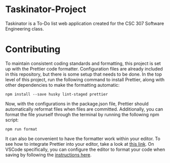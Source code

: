 # Taskinator-Project

Taskinator is a To-Do list web application created for the CSC 307 Software Engineering class.

# Contributing

To maintain consistent coding standards and formatting, this project is set up with the
Prettier code formatter. Configuration files are already included in this repository, but there
is some setup that needs to be done. In the top level of this project, run the following command
to install Prettier, along with other dependencies to make the formatting automatic:

`npm install --save husky lint-staged prettier`

Now, with the configurations in the package.json file, Prettier should automatically reformat files
when files are committed. Additionally, you can format the file yourself through the terminal by
running the following npm script:

`npm run format`

It can also be convenient to have the formatter work within your editor. To see how to integrate
Prettier into your editor, take a look at [this link](https://prettier.io/docs/en/editors.html).
On VSCode specifically, you can configure the editor to format your code when saving by following
the [instructions here](https://blog.yogeshchavan.dev/automatically-format-code-on-file-save-in-visual-studio-code-using-prettier).
